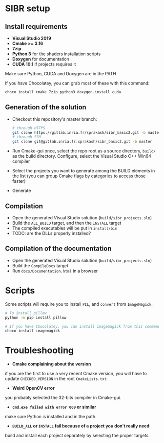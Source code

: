 # SIBR setup

## Install requirements

- **Visual Studio 2019**
- **Cmake >= 3.16**
- **7zip**
- **Python 3** for the shaders installation scripts
- **Doxygen** for documentation
- **CUDA 10.1** if projects requires it

Make sure Python, CUDA and Doxygen are in the PATH

If you have Chocolatey, you can grab most of these with this command:

```sh
choco install cmake 7zip python3 doxygen.install cuda
```

## Generation of the solution

- Checkout this repository's master branch:
  
  ```sh
  # through HTTPS
  git clone https://gitlab.inria.fr/sprakash/sibr_basic2.git -b master
  # through SSH
  git clone git@gitlab.inria.fr:sprakash/sibr_basic2.git -b master
  ```
- Run Cmake-gui once, select the repo root as a source directory, `build/` as the build directory. Configure, select the Visual Studio C++ Win64 compiler
- Select the projects you want to generate among the BUILD elements in the list (you can group Cmake flags by categories to access those faster)
- Generate

## Compilation

- Open the generated Visual Studio solution (`build/sibr_projects.sln`)
- Build the `ALL_BUILD` target, and then the `INSTALL` target
- The compiled executables will be put in `install/bin`
- TODO: are the DLLs properly installed?

## Compilation of the documentation

- Open the generated Visual Studio solution (`build/sibr_projects.sln`)
- Build the `CompileDocs` target
- Run `docs/Documentation.html` in a browser


# Scripts

Some scripts will require you to install `PIL`, and `convert` from `ImageMagick`.

```sh
# To install pillow
python -m pip install pillow

# If you have Chocolatey, you can install imagemagick from this command
choco install imagemagick
```

# Troubleshooting

- **Cmake complaining about the version**

if you are the first to use a very recent Cmake version, you will have to update `CHECKED_VERSION` in the root `CmakeLists.txt`.

- **Weird OpenCV error**

you probably selected the 32-bits compiler in Cmake-gui.

- **`Cmd.exe failed with error 009` or similar**

make sure Python is installed and in the path. 

- **`BUILD_ALL` or `INSTALL` fail because of a project you don't really need**

build and install each project separately by selecting the proper targets.
